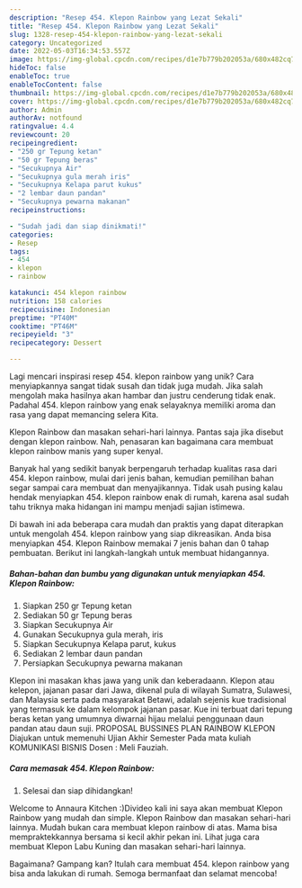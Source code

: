 ```yaml
---
description: "Resep 454. Klepon Rainbow yang Lezat Sekali"
title: "Resep 454. Klepon Rainbow yang Lezat Sekali"
slug: 1328-resep-454-klepon-rainbow-yang-lezat-sekali
category: Uncategorized
date: 2022-05-03T16:34:53.557Z
image: https://img-global.cpcdn.com/recipes/d1e7b779b202053a/680x482cq70/454-klepon-rainbow-foto-resep-utama.jpg
hideToc: false
enableToc: true
enableTocContent: false
thumbnail: https://img-global.cpcdn.com/recipes/d1e7b779b202053a/680x482cq70/454-klepon-rainbow-foto-resep-utama.jpg
cover: https://img-global.cpcdn.com/recipes/d1e7b779b202053a/680x482cq70/454-klepon-rainbow-foto-resep-utama.jpg
author: Admin
authorAv: notfound
ratingvalue: 4.4
reviewcount: 20
recipeingredient:
- "250 gr Tepung ketan"
- "50 gr Tepung beras"
- "Secukupnya Air"
- "Secukupnya gula merah iris"
- "Secukupnya Kelapa parut kukus"
- "2 lembar daun pandan"
- "Secukupnya pewarna makanan"
recipeinstructions:

- "Sudah jadi dan siap dinikmati!"
categories:
- Resep
tags:
- 454
- klepon
- rainbow

katakunci: 454 klepon rainbow 
nutrition: 158 calories
recipecuisine: Indonesian
preptime: "PT40M"
cooktime: "PT46M"
recipeyield: "3"
recipecategory: Dessert

---
```





Lagi mencari inspirasi resep 454. klepon rainbow yang unik? Cara menyiapkannya sangat tidak susah dan tidak juga mudah. Jika salah mengolah maka hasilnya akan hambar dan justru cenderung tidak enak. Padahal 454. klepon rainbow yang enak selayaknya memiliki aroma dan rasa yang dapat memancing selera Kita.





Klepon Rainbow dan masakan sehari-hari lainnya. Pantas saja jika disebut dengan klepon rainbow. Nah, penasaran kan bagaimana cara membuat klepon rainbow manis yang super kenyal.

Banyak hal yang sedikit banyak berpengaruh terhadap kualitas rasa dari 454. klepon rainbow, mulai dari jenis bahan, kemudian pemilihan bahan segar sampai cara membuat dan menyajikannya. Tidak usah pusing kalau hendak menyiapkan 454. klepon rainbow enak di rumah, karena asal sudah tahu triknya maka hidangan ini mampu menjadi sajian istimewa.






Di bawah ini ada beberapa cara mudah dan praktis yang dapat diterapkan untuk mengolah 454. klepon rainbow yang siap dikreasikan. Anda bisa menyiapkan 454. Klepon Rainbow memakai 7 jenis bahan dan 0 tahap pembuatan. Berikut ini langkah-langkah untuk membuat hidangannya.

<!--inarticleads1-->

##### Bahan-bahan dan bumbu yang digunakan untuk menyiapkan 454. Klepon Rainbow:

1. Siapkan 250 gr Tepung ketan
1. Sediakan 50 gr Tepung beras
1. Siapkan Secukupnya Air
1. Gunakan Secukupnya gula merah, iris
1. Siapkan Secukupnya Kelapa parut, kukus
1. Sediakan 2 lembar daun pandan
1. Persiapkan Secukupnya pewarna makanan


Klepon ini masakan khas jawa yang unik dan keberadaann. Klepon atau kelepon, jajanan pasar dari Jawa, dikenal pula di wilayah Sumatra, Sulawesi, dan Malaysia serta pada masyarakat Betawi, adalah sejenis kue tradisional yang termasuk ke dalam kelompok jajanan pasar. Kue ini terbuat dari tepung beras ketan yang umumnya diwarnai hijau melalui penggunaan daun pandan atau daun suji. PROPOSAL BUSSINES PLAN RAINBOW KLEPON Diajukan untuk memenuhi Ujian Akhir Semester Pada mata kuliah KOMUNIKASI BISNIS Dosen : Meli Fauziah. 

<!--inarticleads2-->

##### Cara memasak 454. Klepon Rainbow:


1. Selesai dan siap dihidangkan!

Welcome to Annaura Kitchen :)Divideo kali ini saya akan membuat Klepon Rainbow yang mudah dan simple. Klepon Rainbow dan masakan sehari-hari lainnya. Mudah bukan cara membuat klepon rainbow di atas. Mama bisa mempraktekkannya bersama si kecil akhir pekan ini. Lihat juga cara membuat Klepon Labu Kuning dan masakan sehari-hari lainnya. 

Bagaimana? Gampang kan? Itulah cara membuat 454. klepon rainbow yang bisa anda lakukan di rumah. Semoga bermanfaat dan selamat mencoba!
